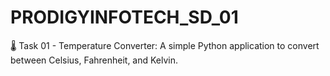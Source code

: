 # PRODIGYINFOTECH_SD_01
🌡️ Task 01 - Temperature Converter: A simple Python application to convert between Celsius, Fahrenheit, and Kelvin.
